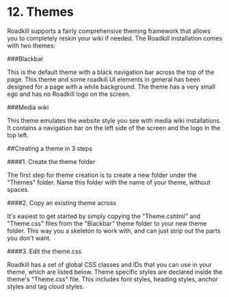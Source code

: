 # 12. Themes

Roadkill supports a fairly comprehensive theming framework that allows you to completely reskin your wiki if needed. The Roadkill installation comes with two themes:

###Blackbar

This is the default theme with a black navigation bar across the top of the page. This theme and some roadkill UI elements in general has been designed for a page with a while background. The theme has a very small ego and has no Roadkill logo on the screen.

###Media wiki

This theme emulates the website style you see with media wiki installations. It contains a navigation bar on the left side of the screen and the logo in the top left.

##Creating a theme in 3 steps

####1. Create the theme folder

The first step for theme creation is to create a new folder under the "Themes" folder. Name this folder with the name of your theme, without spaces.

####2. Copy an existing theme across

It's easiest to get started by simply copying the "Theme.cshtml" and "Theme.css" files from the "Blackbar" theme folder to your new theme folder. This way you a skeleton to work with, and can just strip out the parts you don't want.

####3. Edit the theme.css

Roadkill has a set of global CSS classes and IDs that you can use in your theme, which are listed below. Theme specific styles are declared inside the theme's "Theme.css" file. This includes font styles, heading styles, anchor styles and tag cloud styles.